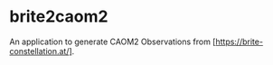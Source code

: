 # brite2caom2
An application to generate CAOM2 Observations from [https://brite-constellation.at/].
